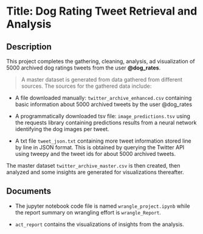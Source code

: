 # Title: Dog Rating Tweet Retrieval and Analysis 

## Description

This project completes the gathering, cleaning, analysis, ad visualization of 5000 archived dog ratings tweets from the user **@dog_rates**. 

> A master dataset is generated from data gathered from different sources. The sources for the gathered data include:

- A file downloaded manually: `twitter_archive_enhanced.csv` containing basic information about 5000 archived tweets by the user @dog_rates

- A programmatically downloaded tsv file: `image_predictions.tsv` using the requests library containing predictions results from a neural network identifying the dog images per tweet.

- A txt file `tweet_json.txt` containing more tweet information stored line by line in JSON format. This is obtained by querying the Twitter API using tweepy and the tweet ids for about 5000 archived tweets.

The master dataset `twitter_archive_master.csv` is then created, then analyzed and some insights are generated for visualizations thereafter.

## Documents 
- The jupyter notebook code file is named `wrangle_project.ipynb` while the report summary on wrangling effort is `wrangle_Report`.

- `act_report` contains the visualizations of insights from the analysis.
